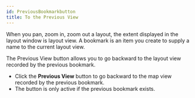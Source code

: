 ```yaml
---
id: PreviousBookmarkbutton
title: To the Previous View
---
```

When you pan, zoom in, zoom out a layout, the extent displayed in the layout window is layout view. A bookmark is an item you create to supply a name to the current layout view.

The Previous View button allows you to go backward to the layout view recorded by the previous bookmark.

  * Click the **Previous View** button to go backward to the map view recorded by the previous bookmark.
  * The button is only active if the previous bookmark exists.
